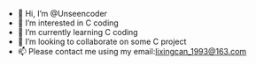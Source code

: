 - 👋 Hi, I’m @Unseencoder
- 👀 I’m interested in C coding
- 🌱 I’m currently learning C coding
- 💞️ I’m looking to collaborate on some C project
- 📫 Please contact me using my email:lixingcan_1993@163.com

<!---
Unseencoder/Unseencoder is a ✨ special ✨ repository because its `README.md` (this file) appears on your GitHub profile.
You can click the Preview link to take a look at your changes.
--->
